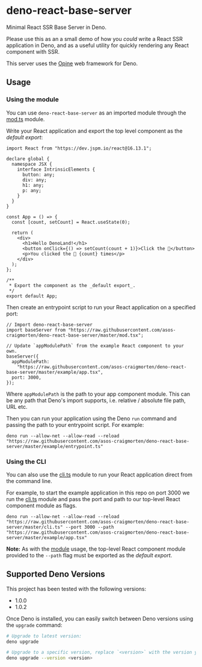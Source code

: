 # deno-react-base-server

Minimal React SSR Base Server in Deno.

Please use this as an a small demo of how you _could_ write a React SSR application in Deno, and as a useful utility for quickly rendering any React component with SSR.

This server uses the [Opine](https://github.com/asos-craigmorten/opine) web framework for Deno.

## Usage

### Using the module

You can use `deno-react-base-server` as an imported module through the [mod.ts](./mod.ts) module.

Write your React application and export the top level component as the _default export_:

```tsx
import React from "https://dev.jspm.io/react@16.13.1";

declare global {
  namespace JSX {
    interface IntrinsicElements {
      button: any;
      div: any;
      h1: any;
      p: any;
    }
  }
}

const App = () => {
  const [count, setCount] = React.useState(0);

  return (
    <div>
      <h1>Hello DenoLand!</h1>
      <button onClick={() => setCount(count + 1)}>Click the 🦕</button>
      <p>You clicked the 🦕 {count} times</p>
    </div>
  );
};

/**
 * Export the component as the _default export_.
 */
export default App;
```

Then create an entrypoint script to run your React application on a specified port:

```tsx
// Import deno-react-base-server
import baseServer from "https://raw.githubusercontent.com/asos-craigmorten/deno-react-base-server/master/mod.tsx";

// Update `appModulePath` from the example React component to your own.
baseServer({
  appModulePath:
    "https://raw.githubusercontent.com/asos-craigmorten/deno-react-base-server/master/example/app.tsx",
  port: 3000,
});
```

Where `appModulePath` is the path to your app component module. This can be any path that Deno's import supports, i.e. relative / absolute file path, URL etc.

Then you can run your application using the Deno `run` command and passing the path to your entrypoint script. For example:

```console
deno run --allow-net --allow-read --reload "https://raw.githubusercontent.com/asos-craigmorten/deno-react-base-server/master/example/entrypoint.ts"
```

### Using the CLI

You can also use the [cli.ts](./cli.ts) module to run your React application direct from the command line.

For example, to start the example application in this repo on port 3000 we run the [cli.ts](./cli.ts) module and pass the port and path to our top-level React component module as flags.

```console
deno run --allow-net --allow-read --reload "https://raw.githubusercontent.com/asos-craigmorten/deno-react-base-server/master/cli.ts" --port 3000 --path "https://raw.githubusercontent.com/asos-craigmorten/deno-react-base-server/master/example/app.tsx"
```

**Note:** As with the [module](#using-the-module) usage, the top-level React component module provided to the `--path` flag must be exported as the _default export_.

## Supported Deno Versions

This project has been tested with the following versions:

- 1.0.0
- 1.0.2

Once Deno is installed, you can easily switch between Deno versions using the `upgrade` command:

```bash
# Upgrade to latest version:
deno upgrade

# Upgrade to a specific version, replace `<version>` with the version you want (e.g. `1.0.0`):
deno upgrade --version <version>
```

